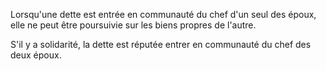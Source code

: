 Lorsqu'une dette est entrée en communauté du chef d'un seul des époux, elle ne peut être poursuivie sur les biens propres de l'autre.

S'il y a solidarité, la dette est réputée entrer en communauté du chef des deux époux.
